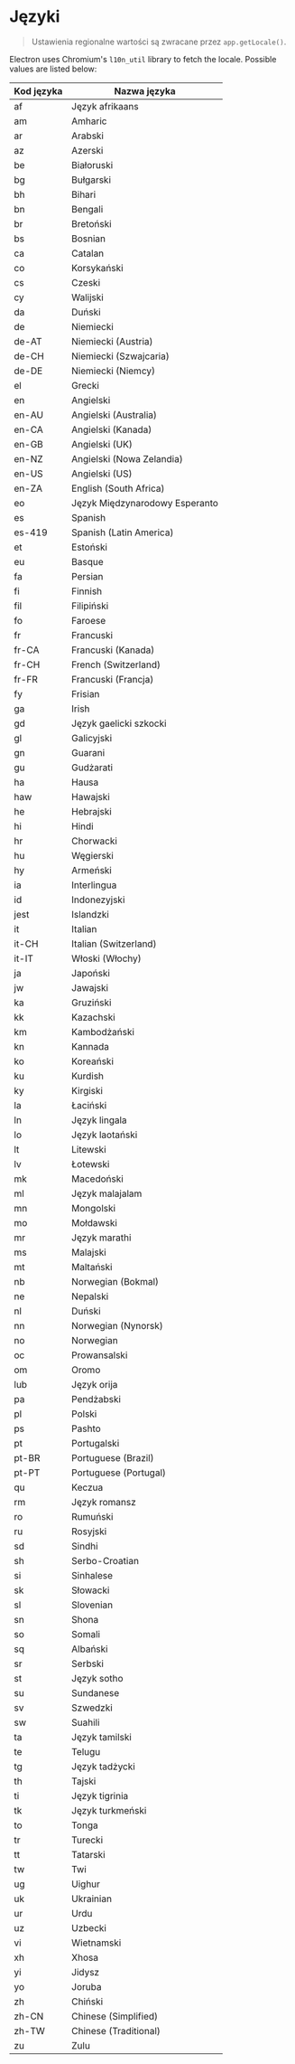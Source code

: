 # Języki

> Ustawienia regionalne wartości są zwracane przez `app.getLocale()`.

Electron uses Chromium's `l10n_util` library to fetch the locale. Possible values are listed below:

| Kod języka | Nazwa języka                   |
| ---------- | ------------------------------ |
| af         | Język afrikaans                |
| am         | Amharic                        |
| ar         | Arabski                        |
| az         | Azerski                        |
| be         | Białoruski                     |
| bg         | Bułgarski                      |
| bh         | Bihari                         |
| bn         | Bengali                        |
| br         | Bretoński                      |
| bs         | Bosnian                        |
| ca         | Catalan                        |
| co         | Korsykański                    |
| cs         | Czeski                         |
| cy         | Walijski                       |
| da         | Duński                         |
| de         | Niemiecki                      |
| de-AT      | Niemiecki (Austria)            |
| de-CH      | Niemiecki (Szwajcaria)         |
| de-DE      | Niemiecki (Niemcy)             |
| el         | Grecki                         |
| en         | Angielski                      |
| en-AU      | Angielski (Australia)          |
| en-CA      | Angielski (Kanada)             |
| en-GB      | Angielski (UK)                 |
| en-NZ      | Angielski (Nowa Zelandia)      |
| en-US      | Angielski (US)                 |
| en-ZA      | English (South Africa)         |
| eo         | Język Międzynarodowy Esperanto |
| es         | Spanish                        |
| es-419     | Spanish (Latin America)        |
| et         | Estoński                       |
| eu         | Basque                         |
| fa         | Persian                        |
| fi         | Finnish                        |
| fil        | Filipiński                     |
| fo         | Faroese                        |
| fr         | Francuski                      |
| fr-CA      | Francuski (Kanada)             |
| fr-CH      | French (Switzerland)           |
| fr-FR      | Francuski (Francja)            |
| fy         | Frisian                        |
| ga         | Irish                          |
| gd         | Język gaelicki szkocki         |
| gl         | Galicyjski                     |
| gn         | Guarani                        |
| gu         | Gudżarati                      |
| ha         | Hausa                          |
| haw        | Hawajski                       |
| he         | Hebrajski                      |
| hi         | Hindi                          |
| hr         | Chorwacki                      |
| hu         | Węgierski                      |
| hy         | Armeński                       |
| ia         | Interlingua                    |
| id         | Indonezyjski                   |
| jest       | Islandzki                      |
| it         | Italian                        |
| it-CH      | Italian (Switzerland)          |
| it-IT      | Włoski (Włochy)                |
| ja         | Japoński                       |
| jw         | Jawajski                       |
| ka         | Gruziński                      |
| kk         | Kazachski                      |
| km         | Kambodżański                   |
| kn         | Kannada                        |
| ko         | Koreański                      |
| ku         | Kurdish                        |
| ky         | Kirgiski                       |
| la         | Łaciński                       |
| ln         | Język lingala                  |
| lo         | Język laotański                |
| lt         | Litewski                       |
| lv         | Łotewski                       |
| mk         | Macedoński                     |
| ml         | Język malajalam                |
| mn         | Mongolski                      |
| mo         | Mołdawski                      |
| mr         | Język marathi                  |
| ms         | Malajski                       |
| mt         | Maltański                      |
| nb         | Norwegian (Bokmal)             |
| ne         | Nepalski                       |
| nl         | Duński                         |
| nn         | Norwegian (Nynorsk)            |
| no         | Norwegian                      |
| oc         | Prowansalski                   |
| om         | Oromo                          |
| lub        | Język orija                    |
| pa         | Pendżabski                     |
| pl         | Polski                         |
| ps         | Pashto                         |
| pt         | Portugalski                    |
| pt-BR      | Portuguese (Brazil)            |
| pt-PT      | Portuguese (Portugal)          |
| qu         | Keczua                         |
| rm         | Język romansz                  |
| ro         | Rumuński                       |
| ru         | Rosyjski                       |
| sd         | Sindhi                         |
| sh         | Serbo-Croatian                 |
| si         | Sinhalese                      |
| sk         | Słowacki                       |
| sl         | Slovenian                      |
| sn         | Shona                          |
| so         | Somali                         |
| sq         | Albański                       |
| sr         | Serbski                        |
| st         | Język sotho                    |
| su         | Sundanese                      |
| sv         | Szwedzki                       |
| sw         | Suahili                        |
| ta         | Język tamilski                 |
| te         | Telugu                         |
| tg         | Język tadżycki                 |
| th         | Tajski                         |
| ti         | Język tigrinia                 |
| tk         | Język turkmeński               |
| to         | Tonga                          |
| tr         | Turecki                        |
| tt         | Tatarski                       |
| tw         | Twi                            |
| ug         | Uighur                         |
| uk         | Ukrainian                      |
| ur         | Urdu                           |
| uz         | Uzbecki                        |
| vi         | Wietnamski                     |
| xh         | Xhosa                          |
| yi         | Jidysz                         |
| yo         | Joruba                         |
| zh         | Chiński                        |
| zh-CN      | Chinese (Simplified)           |
| zh-TW      | Chinese (Traditional)          |
| zu         | Zulu                           |